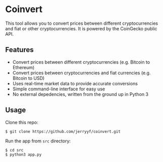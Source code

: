# Coinvert

This tool allows you to convert prices between different cryptocurrencies and fiat or other cryptocurrencies. It is powered by the CoinGecko public API.

## Features

- Convert prices between different cryptocurrencies (e.g. Bitcoin to Ethereum)
- Convert prices between cryptocurrencies and fiat currencies (e.g. Bitcoin to USD)
- Uses real-time market data to provide accurate conversions
- Simple command-line interface for easy use
- No external depedencies, written from the ground up in Python 3

## Usage

Clone this repo:

    $ git clone https://github.com/jerryyf/coinvert.git

Run the app from `src` directory:

    $ cd src
    $ python3 app.py

